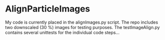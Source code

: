 # AlignParticleImages
My code is currently placed in the alignImages.py script. The repo includes two downscaled (30 %) images for testing
purposes.
The testImageAlign.py contains several unittests for the individual code steps...